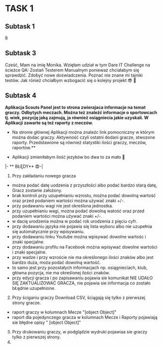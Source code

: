 # TASK 1
Subtask 1
-------------------------
8

Subtask 3
--
Cześć, Mam na imię Monika. Wzięłam udział w tym Dare IT Challenge na ścieżce QA: Zostań Testerem Manualnym ponieważ chciałabym się sprawdzić. Zdobyć nowe doświadczenia. Poznać nie znane mi tajniki testów. Jak rónież chciałbym wzbogacić się o kolejny projekt 😎
🤑

Subtask 4
------
**Aplikacja  Scouts Panel jest to strona zwierajaca informacje na temat graczy. Odbytych meczach. Można też znaleźć informacje o sportowcach tj. wiek, pozycję jaką zajmują, ja również osiągniecia jakie uzyskali. W Aplikacji zawarte są też raporty z meczów.**

* Na stronie głównej Aplikacji można znaleźc link pomocniczny w którym można dodac graczy. Aktywność czyli ostatni dodani gracze, stwozone raporty. Przedstawione są również statystiki ilości graczy, meczów, raportów.**

* Aplikacji zmieniłabym ilość jezyków bo dwa to za mało 🙂

|​- ** BŁĘDY** 😨-​|

1.  Przy zakładaniu nowego gracza 
* można podać datę uodzenia z przyszłości albo podać bardzo starą datę, Gracz zostanie założony.
* brak kontroli przy uzupełnianiu wzrostu, można podać dowolną wartość oraz przed podaniem wartości można używać znaki +/-.
* przy podawaniu wagi nie jest określona jednostka. 
* przy uzupełnianiu wagi, można podać dowolną watość oraz przed podaniem wartości można używać znaki +/-.
* w dacię urodzenia można w podać rok urodzenia z pięciu cyfr.
* przy dodawaniu języka nie pojawia się lista wyboru albo nie uzupełnia się automatycznie przy wpisywaniu.
* przy dodawaniu linku Youtube można wpisywać dowolne wartośc i znaki specjalne.
* przy dodawaniu profilu na Facebook można wpisywać dowolne wartości i znaki specjalne.
* przy wadze i przy wzroście nie ma określonego ilości znaków albo jest bardzo duża, moża podać dowolną wartość.
* to samo jest przy pozostałych informacjach np. osiągnieciach, klub, główna pozycja, nie ma określonej ilości znaków. 
* przy edycji gracza i po zapisawaniu pojawia sie komunikat NIE UDAŁO SIĘ ZAKTUALIZOWAĆ GRACZA, nie pojawia sie informacja co zostało bŁędnie uzupełnione.

2. Przy ściganiu graczy Download CSV, ściągają się tylko z pierwszej strony gracze.
* raport graczy w kolumnach Mecze "[object Object]"  
* raport dla pojedynczego gracza w kolumnach Mecze i Raporty pojawiają sie błędne opisy " [object Object]"

3. Przy drukowaniu graczy, w podglądzie wydruki pojawiaa sie graczy tylko z pierwszej strony.
4.   
